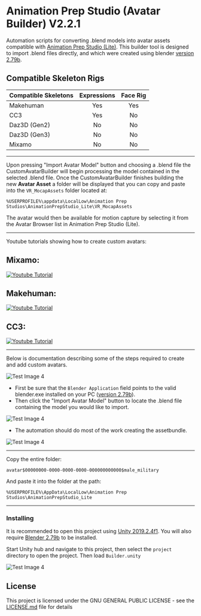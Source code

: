 # Animation Prep Studio (Avatar Builder) V2.2.1

Automation scripts for converting .blend models into avatar assets compatible with [Animation Prep Studio (Lite)](https://drive.google.com/open?id=17MyFQ75dfBuaf5IL4ba-4BH8klWj6-5r "Animation Prep Studio Direct Download"). This builder tool is designed to import .blend files directly, and which were created using blender [version 2.79b](https://download.blender.org/release/Blender2.79/ "Blender Downloads"). 

## Compatible Skeleton Rigs
|   Compatible Skeletons |   Expressions   |    Face Rig     |
| :-------------| :-------------: | :-------------: |      
|  Makehuman    |     Yes            |  Yes            |
|  CC3          |     Yes            |  No             |
|  Daz3D (Gen2) |     No             |  No             |
|  Daz3D (Gen3) |     No             |  No             |
|  Mixamo       |     No             |  No             |

___

Upon pressing "Import Avatar Model" button and choosing a .blend file the CustomAvatarBuilder will begin processing the model contained in the selected .blend file. Once the CustomAvatarBuilder finishes building the new **Avatar Asset** a folder will be displayed that you can copy and paste into the `VR_MocapAssets` folder located at:

`%USERPROFILE%\appdata\LocalLow\Animation Prep Studios\AnimationPrepStudio_Lite\VR_MocapAssets`

The avatar would then be available for motion capture by selecting it from the Avatar Browser list in Animation Prep Studio (Lite).
___
Youtube tutorials showing how to create custom avatars:
## Mixamo:
[![Youtube Tutorial](https://img.youtube.com/vi/ykJ7O0Bs8oQ/0.jpg)](https://www.youtube.com/watch?v=ykJ7O0Bs8oQ)

## Makehuman:
[![Youtube Tutorial](https://img.youtube.com/vi/gRIz8tc7ds8/0.jpg)](https://www.youtube.com/watch?v=gRIz8tc7ds8)

## CC3:
[![Youtube Tutorial](https://img.youtube.com/vi/US4zInM82EM/0.jpg)](https://www.youtube.com/watch?v=US4zInM82EM)

___
Below is documentation describing some of the steps required to create and add custom avatars.

![Test Image 4](https://raw.githubusercontent.com/guiglass/CustomAvatarBuilder/master/Documentation/builder.png)
* First be sure that the `Blender Application` field points to the valid blender.exe installed on your PC ([version 2.79b](https://download.blender.org/release/Blender2.79/ "Blender Downloads")).
* Then click the "Import Avatar Model" button to locate the .blend file containing the model you would like to import.

![Test Image 4](https://raw.githubusercontent.com/guiglass/CustomAvatarBuilder/master/Documentation/select.png)
* The automation should do most of the work creating the assetbundle.

![Test Image 4](https://raw.githubusercontent.com/guiglass/CustomAvatarBuilder/master/Documentation/asset.png)
___
Copy the entire folder:

`avatar$00000000-0000-0000-0000-000000000000$male_military`

And paste it into the folder at the path:

`%USERPROFILE%\AppData\LocalLow\Animation Prep Studios\AnimationPrepStudio_Lite`

___
### Installing

It is recommended to open this project using [Unity 2019.2.4f1](https://unity3d.com/unity/whats-new/2019.2.4 "Unity Engine Download").
You will also require [Blender 2.79b](https://download.blender.org/release/Blender2.79/ "Blender Downloads") to be installed.

Start Unity hub and navigate to this project, then select the `project` directory to open the project. Then load `Builder.unity`

![Test Image 4](https://raw.githubusercontent.com/guiglass/CustomAvatarBuilder/master/Documentation/scene.png)

## License

This project is licensed under the GNU GENERAL PUBLIC LICENSE - see the [LICENSE.md](LICENSE.md) file for details
